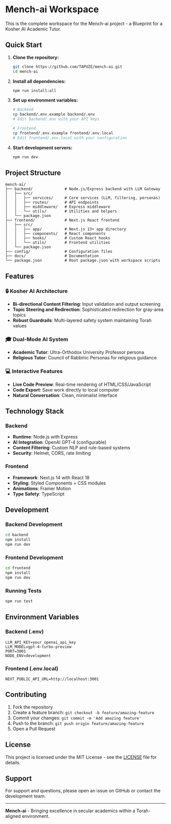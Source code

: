 # Mench-ai Workspace

This is the complete workspace for the Mench-ai project - a Blueprint for a Kosher AI Academic Tutor.

## Quick Start

1. **Clone the repository:**
   ```bash
   git clone https://github.com/TAPUZE/mench-ai.git
   cd mench-ai
   ```

2. **Install all dependencies:**
   ```bash
   npm run install:all
   ```

3. **Set up environment variables:**
   ```bash
   # Backend
   cp backend/.env.example backend/.env
   # Edit backend/.env with your API keys
   
   # Frontend
   cp frontend/.env.example frontend/.env.local
   # Edit frontend/.env.local with your configuration
   ```

4. **Start development servers:**
   ```bash
   npm run dev
   ```

## Project Structure

```
mench-ai/
├── backend/              # Node.js/Express backend with LLM Gateway
│   ├── src/
│   │   ├── services/     # Core services (LLM, filtering, personas)
│   │   ├── routes/       # API endpoints
│   │   ├── middleware/   # Express middleware
│   │   └── utils/        # Utilities and helpers
│   └── package.json
├── frontend/             # Next.js React frontend
│   ├── src/
│   │   ├── app/          # Next.js 13+ app directory
│   │   ├── components/   # React components
│   │   ├── hooks/        # Custom React hooks
│   │   └── utils/        # Frontend utilities
│   └── package.json
├── config/               # Configuration files
├── docs/                 # Documentation
└── package.json          # Root package.json with workspace scripts
```

## Features

### 🔒 Kosher AI Architecture
- **Bi-directional Content Filtering**: Input validation and output screening
- **Topic Steering and Redirection**: Sophisticated redirection for gray-area topics
- **Robust Guardrails**: Multi-layered safety system maintaining Torah values

### 🎓 Dual-Mode AI System
- **Academic Tutor**: Ultra-Orthodox University Professor persona
- **Religious Tutor**: Council of Rabbinic Personas for religious guidance

### 💻 Interactive Features
- **Live Code Preview**: Real-time rendering of HTML/CSS/JavaScript
- **Code Export**: Save work directly to local computer
- **Natural Conversation**: Clean, minimalist interface

## Technology Stack

### Backend
- **Runtime**: Node.js with Express
- **AI Integration**: OpenAI GPT-4 (configurable)
- **Content Filtering**: Custom NLP and rule-based systems
- **Security**: Helmet, CORS, rate limiting

### Frontend
- **Framework**: Next.js 14 with React 18
- **Styling**: Styled Components + CSS modules
- **Animations**: Framer Motion
- **Type Safety**: TypeScript

## Development

### Backend Development
```bash
cd backend
npm install
npm run dev
```

### Frontend Development
```bash
cd frontend
npm install
npm run dev
```

### Running Tests
```bash
npm run test
```

## Environment Variables

### Backend (.env)
```
LLM_API_KEY=your_openai_api_key
LLM_MODEL=gpt-4-turbo-preview
PORT=3001
NODE_ENV=development
```

### Frontend (.env.local)
```
NEXT_PUBLIC_API_URL=http://localhost:3001
```

## Contributing

1. Fork the repository
2. Create a feature branch: `git checkout -b feature/amazing-feature`
3. Commit your changes: `git commit -m 'Add amazing feature'`
4. Push to the branch: `git push origin feature/amazing-feature`
5. Open a Pull Request

## License

This project is licensed under the MIT License - see the [LICENSE](LICENSE) file for details.

## Support

For support and questions, please open an issue on GitHub or contact the development team.

---

**Mench-ai** - Bringing excellence in secular academics within a Torah-aligned environment.
